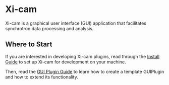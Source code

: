 # Xi-cam

Xi-cam is a graphical user interface (GUI) application that facilitates synchrotron data processing
and analysis. 

## Where to Start

If you are interested in developing Xi-cam plugins, read through the
[Install Guide](install.md) to set up Xi-cam for development on your machine.

Then, read the [GUI Plugin Guide](gui-plugin.md) to learn how to create a template GUIPlugin and
how to extend its functionality.
